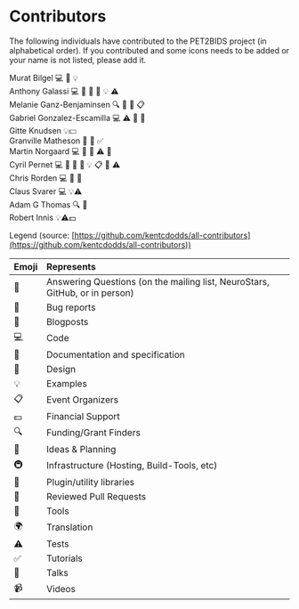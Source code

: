 # Contributors

The following individuals have contributed to the PET2BIDS project (in alphabetical order). If you contributed and
some icons needs to be added or your name is not listed, please add it.

Murat Bilgel 💻 🐛 💡  
Anthony Galassi 💻 📖 💬 🎨 💡 ⚠️  
Melanie Ganz-Benjaminsen 🔍 💬 🤔 📋  
Gabriel Gonzalez-Escamilla 💻 ⚠️ 🐛 👀  
Gitte Knudsen 💡💵  
Granville Matheson 📝 🐛 ✅  
Martin Norgaard 💻 💬 🤔 ⚠️ 👀  
Cyril Pernet 💻 📖 💬 🎨 💡 📋 🤔 ⚠️  
Chris Rorden 💻 🐛 📖  
Claus Svarer 💻 💡⚠️   
Adam G Thomas  🔍 🤔  
Robert Innis 💡⚠️💵   

Legend (source:
[https://github.com/kentcdodds/all-contributors](https://github.com/kentcdodds/all-contributors))

| Emoji | Represents                                                                  |
|:------|:----------------------------------------------------------------------------|
| 💬    | Answering Questions (on the mailing list, NeuroStars, GitHub, or in person) |
| 🐛    | Bug reports                                                                 |
| 📝    | Blogposts                                                                   |
| 💻    | Code                                                                        |
| 📖    | Documentation and specification                                             |
| 🎨    | Design                                                                      |
| 💡    | Examples                                                                    |
| 📋    | Event Organizers                                                            |
| 💵    | Financial Support                                                           |
| 🔍    | Funding/Grant Finders                                                       |
| 🤔    | Ideas & Planning                                                            |
| 🚇    | Infrastructure (Hosting, Build-Tools, etc)                                  |
| 🔌    | Plugin/utility libraries                                                    |
| 👀    | Reviewed Pull Requests                                                      |
| 🔧    | Tools                                                                       |
| 🌍    | Translation                                                                 |
| ⚠️    | Tests                                                                       |
| ✅    | Tutorials                                                                   |
| 📢    | Talks                                                                       |
| 📹    | Videos                                                                      |


